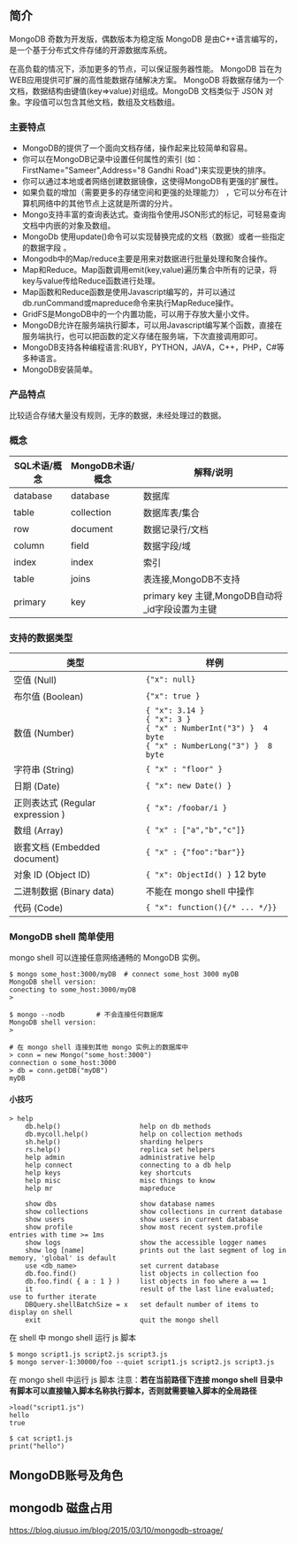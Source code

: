 ## 简介
MongoDB 奇数为开发版，偶数版本为稳定版
MongoDB 是由C++语言编写的，是一个基于分布式文件存储的开源数据库系统。

在高负载的情况下，添加更多的节点，可以保证服务器性能。
MongoDB 旨在为WEB应用提供可扩展的高性能数据存储解决方案。
MongoDB 将数据存储为一个文档，数据结构由键值(key=>value)对组成。MongoDB 文档类似于 JSON 对象。字段值可以包含其他文档，数组及文档数组。

### 主要特点
* MongoDB的提供了一个面向文档存储，操作起来比较简单和容易。
* 你可以在MongoDB记录中设置任何属性的索引 (如：FirstName="Sameer",Address="8 Gandhi Road")来实现更快的排序。
* 你可以通过本地或者网络创建数据镜像，这使得MongoDB有更强的扩展性。
* 如果负载的增加（需要更多的存储空间和更强的处理能力） ，它可以分布在计算机网络中的其他节点上这就是所谓的分片。
* Mongo支持丰富的查询表达式。查询指令使用JSON形式的标记，可轻易查询文档中内嵌的对象及数组。
* MongoDb 使用update()命令可以实现替换完成的文档（数据）或者一些指定的数据字段 。
* Mongodb中的Map/reduce主要是用来对数据进行批量处理和聚合操作。
* Map和Reduce。Map函数调用emit(key,value)遍历集合中所有的记录，将key与value传给Reduce函数进行处理。
* Map函数和Reduce函数是使用Javascript编写的，并可以通过db.runCommand或mapreduce命令来执行MapReduce操作。
* GridFS是MongoDB中的一个内置功能，可以用于存放大量小文件。
* MongoDB允许在服务端执行脚本，可以用Javascript编写某个函数，直接在服务端执行，也可以把函数的定义存储在服务端，下次直接调用即可。
* MongoDB支持各种编程语言:RUBY，PYTHON，JAVA，C++，PHP，C#等多种语言。
* MongoDB安装简单。

### 产品特点
比较适合存储大量没有规则，无序的数据，未经处理过的数据。


### 概念

SQL术语/概念|	MongoDB术语/概念|	解释/说明
--|--|--
database|	database|	数据库
table|	collection|	数据库表/集合
row|	document|	数据记录行/文档
column|	field|	数据字段/域
index|	index|	索引
table| joins|	 	表连接,MongoDB不支持
primary| key|	primary key	主键,MongoDB自动将_id字段设置为主键

### 支持的数据类型
类型| 样例
--|--
空值 (Null) | `{"x": null} `
布尔值 (Boolean) | `{"x": true }`
数值 (Number) | `{ "x": 3.14 }` <br/> `{ "x": 3 }` <br/> `{ "x" : NumberInt("3") }  4 byte` <br/> `{ "x" : NumberLong("3") }  8 byte`
字符串 (String) | `{ "x" : "floor" }`
日期 (Date) | `{ "x": new Date() }`
正则表达式 (Regular expression ) | `{ "x": /foobar/i }`
数组  (Array) | `{ "x" : ["a","b","c"]}`
嵌套文档 (Embedded document) | `{ "x" : {"foo":"bar"}}`
对象 ID (Object ID) | `{ "x": ObjectId() }` 12 byte
二进制数据 (Binary data) | 不能在 mongo shell 中操作
代码 (Code) | `{ "x": function(){/* ... */}}`

### MongoDB shell 简单使用
mongo shell 可以连接任意网络通畅的 MongoDB 实例。
```
$ mongo some_host:3000/myDB  # connect some_host 3000 myDB
MongoDB shell version: 
conecting to some_host:3000/myDB
>

$ mongo --nodb        # 不会连接任何数据库
MongoDB shell version: 
> 

# 在 mongo shell 连接到其他 mongo 实例上的数据库中
> conn = new Mongo("some_host:3000")
connection o some_host:3000
> db = conn.getDB("myDB")
myDB
```

#### 小技巧
```mongo
> help
	db.help()                    help on db methods
	db.mycoll.help()             help on collection methods
	sh.help()                    sharding helpers
	rs.help()                    replica set helpers
	help admin                   administrative help
	help connect                 connecting to a db help
	help keys                    key shortcuts
	help misc                    misc things to know
	help mr                      mapreduce

	show dbs                     show database names
	show collections             show collections in current database
	show users                   show users in current database
	show profile                 show most recent system.profile entries with time >= 1ms
	show logs                    show the accessible logger names
	show log [name]              prints out the last segment of log in memory, 'global' is default
	use <db_name>                set current database
	db.foo.find()                list objects in collection foo
	db.foo.find( { a : 1 } )     list objects in foo where a == 1
	it                           result of the last line evaluated; use to further iterate
	DBQuery.shellBatchSize = x   set default number of items to display on shell
	exit                         quit the mongo shell
```
在 shell 中 mongo shell 运行 js 脚本
```
$ mongo script1.js script2.js script3.js
$ mongo server-1:30000/foo --quiet script1.js script2.js script3.js
```
在 mongo shell 中运行 js 脚本
注意：**若在当前路径下连接 mongo shell 目录中有脚本可以直接输入脚本名称执行脚本，否则就需要输入脚本的全局路径**
```
>load("script1.js")
hello
true

$ cat script1.js
print("hello")
```

## MongoDB账号及角色


## mongodb 磁盘占用
https://blog.qiusuo.im/blog/2015/03/10/mongodb-stroage/


